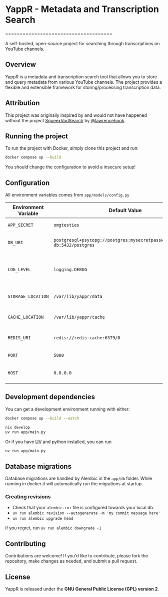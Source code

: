 # YappR - Metadata and Transcription Search

=====================================

A self-hosted, open-source project for searching through transcriptions on
YouTube channels.

## Overview

YappR is a metadata and transcription search tool that allows you to store and
query metadata from various YouTube channels. The project provides a flexible
and extensible framework for storing/processing transcription data.

## Attribution

This project was originally inspired by and would not have happened without the
project [SqueexVodSearch](https://github.com/lawrencehook/SqueexVodSearch) by
[@lawrencehook](https://github.com/lawrencehook).

## Running the project

To run the project with Docker, simply clone this project and run:

```bash
docker compose up --build
```

You should change the configuration to avoid a insecure setup!

## Configuration

All environment variables comes from `app/models/config.py`

| **Environment Variable** | **Default Value**                                                          | **Description**                                   |
| ------------------------ | -------------------------------------------------------------------------- | ------------------------------------------------- |
| `APP_SECRET`             | `omgtesties`                                                               | Application secret key                            |
| `DB_URI`                 | `postgresql+psycopg://postgres:mysecretpassword@postgres-db:5432/postgres` | Database URI (PostgreSQL)                         |
| `LOG_LEVEL`              | `logging.DEBUG`                                                            | Log level (debug, info, warning, error, critical) |
| `STORAGE_LOCATION`       | `/var/lib/yappr/data`                                                      | Storage location for files or data                |
| `CACHE_LOCATION`         | `/var/lib/yappr/cache`                                                     | Cache location for cached data                    |
| `REDIS_URI`              | `redis://redis-cache:6379/0`                                               | Redis URI (connection string)                     |
| `PORT`                   | `5000`                                                                     | Application port number                           |
| `HOST`                   | `0.0.0.0`                                                                  | Application host IP address                       |

## Development dependencies

You can get a development environment running with either:

```bash
docker compose up --build --watch
```

```bash
nix develop
uv run app/main.py
```

Or if you have [UV](https://github.com/astral-sh/uv) and python installed, you
can run

```bash
uv run app/main.py
```

## Database migrations

Database migrations are handled by Alembic in the `app/db` folder. While running
in docker it will automatically run the migrations at startup.

### Creating revisions

- Check that your `alembic.ini` file is configured towards your local db.
- `uv run alembic revision --autogenerate -m 'my commit message here'`
- `uv run alembic upgrade head`

if you regret, run `uv run alembic downgrade -1`

## Contributing

Contributions are welcome! If you'd like to contribute, please fork the
repository, make changes as needed, and submit a pull request.

## License

YappR is released under the **GNU General Public License (GPL) version 2**.
